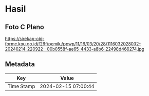 # Hasil

## Foto C Plano

https://sirekap-obj-formc.kpu.go.id/f26f/pemilu/ppwp/11/16/03/20/28/1116032028002-20240214-220922--00b0558f-ae65-4433-a8b6-22498d469274.jpg


## Metadata

| Key        | Value               |
| ---------- | ------------------- |
| Time Stamp | 2024-02-15 07:00:44 |



